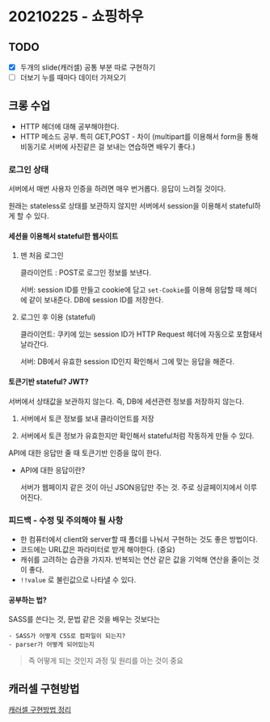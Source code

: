 # 20210225 - 쇼핑하우

## TODO

- [x] 두개의 slide(캐러셀) 공통 부분 따로 구현하기
- [ ] 더보기 누를 때마다 데이터 가져오기

## 크롱 수업

- HTTP 헤더에 대해 공부해야한다.
- HTTP 메소드 공부. 특히 GET,POST - 차이 (multipart를 이용해서 form을 통해 비동기로 서버에 사진같은 걸 보내는 연습하면 배우기 좋다.)

### 로그인 상태

서버에서 매번 사용자 인증을 하려면 매우 번거롭다. 응답이 느려질 것이다.

원래는 stateless로 상태를 보관하지 않지만 서버에서 session을 이용해서 stateful하게 할 수 있다.

#### 세션을 이용해서 stateful한 웹사이트

1. 맨 처음 로그인

   클라이언트 : POST로 로그인 정보를 보낸다.

   서버: session ID를 만들고 cookie에 담고 `set-Cookie`를 이용해 응답할 때 헤더에 같이 보내준다. DB에 session ID를 저장한다.

2. 로그인 후 이용 (stateful)

   클라이언트: 쿠키에 있는 session ID가 HTTP Request 헤더에 자동으로 포함돼서 날라간다.

   서버: DB에서 유효한 session ID인지 확인해서 그에 맞는 응답을 해준다.

#### 토큰기반 stateful? JWT?

서버에서 상태값을 보관하지 않는다. 즉, DB에 세션관련 정보를 저장하지 않는다.

1. 서버에서 토큰 정보를 보내 클라이언트를 저장

2. 서버에서 토큰 정보가 유효한지만 확인해서 stateful처럼 작동하게 만들 수 있다.

API에 대한 응답만 줄 때 토큰기반 인증을 많이 한다.

- API에 대한 응답이란?

  서버가 웹페이지 같은 것이 아닌 JSON응답만 주는 것. 주로 싱글페이지에서 이루어진다.

### 피드백 - 수정 및 주의해야 될 사항

- 한 컴퓨터에서 client와 server할 때 폴더를 나눠서 구현하는 것도 좋은 방법이다.
- 코드에는 URL값은 파라미터로 받게 해야한다. (중요)
- 캐쉬를 고려하는 습관을 가지자. 반복되는 연산 같은 값을 기억해 연산을 줄이는 것이 좋다.
- `!!value` 로 불린값으로 나타낼 수 있다.

#### 공부하는 법?

SASS를 쓴다는 것, 문법 같은 것을 배우는 것보다는

    - SASS가 어떻게 CSS로 컴파일이 되는지?
    - parser가 어떻게 되어있는지

> 즉 어떻게 되는 것인지 과정 및 원리를 아는 것이 중요

## 캐러셀 구현방법

[캐러셀 구현방법 정리](https://velog.io/@proshy/%EC%87%BC%ED%95%91%EB%AA%B0-%EC%BA%90%EB%9F%AC%EC%85%80%EB%8D%94%EB%B3%B4%EA%B8%B0-%EB%AF%B8%EB%8B%88-%ED%94%84%EB%A1%9C%EC%A0%9D%ED%8A%B8)
